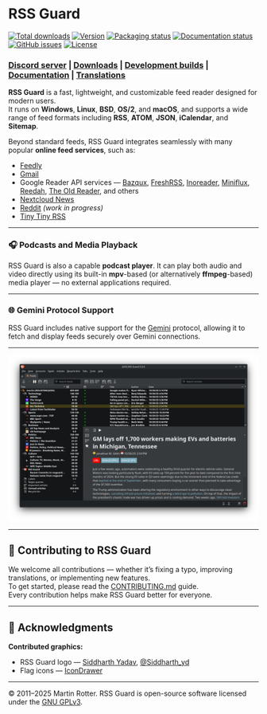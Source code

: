 # RSS Guard

[![Total downloads](https://img.shields.io/github/downloads/martinrotter/rssguard/total.svg?maxAge=360)](https://somsubhra.github.io/github-release-stats/?username=martinrotter&repository=rssguard&search=0)
[![Version](https://img.shields.io/github/release/martinrotter/rssguard.svg?maxAge=360)](https://raw.githubusercontent.com/martinrotter/rssguard/master/resources/text/CHANGELOG)
[![Packaging status](https://repology.org/badge/tiny-repos/rssguard.svg)](https://repology.org/project/rssguard/versions)
[![Documentation status](https://readthedocs.org/projects/rssguard/badge/?version=latest)](https://rssguard.readthedocs.io)
[![GitHub issues](https://img.shields.io/github/issues/martinrotter/rssguard.svg?maxAge=360)](https://github.com/martinrotter/rssguard/issues)
[![License](https://img.shields.io/github/license/martinrotter/rssguard.svg?maxAge=360000)](https://github.com/martinrotter/rssguard/blob/master/LICENSE.md)

### [Discord server](https://discord.gg/7xbVMPPNqH) | [Downloads](https://github.com/martinrotter/rssguard/releases) | [Development builds](https://github.com/martinrotter/rssguard/releases/tag/devbuild5) | [Documentation](https://rssguard.readthedocs.io) | [Translations](https://rssguard.readthedocs.io/en/stable/contrib/localization.html)

**RSS Guard** is a fast, lightweight, and customizable feed reader designed for modern users.  
It runs on **Windows**, **Linux**, **BSD**, **OS/2**, and **macOS**, and supports a wide range of feed formats including **RSS**, **ATOM**, **JSON**, **iCalendar**, and **Sitemap**.

Beyond standard feeds, RSS Guard integrates seamlessly with many popular **online feed services**, such as:

* [Feedly](https://feedly.com)
* [Gmail](https://developers.google.com/gmail/api)
* Google Reader API services — [Bazqux](https://bazqux.com), [FreshRSS](https://freshrss.org), [Inoreader](https://www.inoreader.com), [Miniflux](https://miniflux.app), [Reedah](http://reedah.com), [The Old Reader](https://theoldreader.com), and others
* [Nextcloud News](https://apps.nextcloud.com/apps/news)
* [Reddit](https://www.reddit.com/) *(work in progress)*
* [Tiny Tiny RSS](https://tt-rss.org)

---

### 🎧 Podcasts and Media Playback

RSS Guard is also a capable **podcast player**.
It can play both audio and video directly using its built-in **mpv**-based (or alternatively **ffmpeg**-based) media player — no external applications required.

---

### 🌐 Gemini Protocol Support

RSS Guard includes native support for the [Gemini](https://geminiprotocol.net) protocol, allowing it to fetch and display feeds securely over Gemini connections.

---

![RSS Guard Screenshot](https://raw.githubusercontent.com/martinrotter/rssguard/d1198081416301868b91cfb1e9159962f758b6c6/resources/graphics/official_pictures/main-window-linux.png)

---

## 🤝 Contributing to RSS Guard

We welcome all contributions — whether it’s fixing a typo, improving translations, or implementing new features.  
To get started, please read the [CONTRIBUTING.md](CONTRIBUTING.md) guide.  
Every contribution helps make RSS Guard better for everyone.

---

## 🙏 Acknowledgments

**Contributed graphics:**  
* RSS Guard logo — [Siddharth Yadav](mailto:illustrationdesignsid@gmail.com), [@Siddharth_yd](https://www.instagram.com/siddharth_yd/)  
* Flag icons — [IconDrawer](http://www.icondrawer.com)

---

© 2011–2025 Martin Rotter. RSS Guard is open-source software licensed under the [GNU GPLv3](LICENSE.md).
